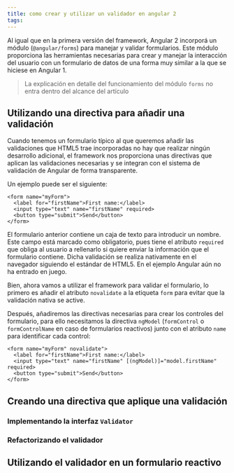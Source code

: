 ```yaml
---
title: como crear y utilizar un validador en angular 2
tags:
---
```


Al igual que en la primera versión del framework, Angular 2 incorporá un módulo (`@angular/forms`)
para manejar y validar formularios. Este módulo proporciona las herramientas necesarias
para crear y manejar la interacción del usuario con un formulario de datos de una forma muy similar
a la que se hiciese en Angular 1.

> La explicación en detalle del funcionamiento del módulo `forms` no entra dentro del alcance del artículo

## Utilizando una directiva para añadir una validación

Cuando tenemos un formulario típico al que queremos añadir las validaciones que HTML5 trae incorporadas
no hay que realizar ningún desarrollo adicional, el framework nos proporciona unas directivas que aplican
las validaciones necesarias y se integran con el sistema de validación de Angular de forma transparente.

Un ejemplo puede ser el siguiente:

```
<form name="myForm">
  <label for="firstName">First name:</label>
  <input type="text" name="firstName" required>
  <button type="submit">Send</button>
</form>
```

El formulario anterior contiene un caja de texto para introducir un nombre. Este campo está marcado como obligatorio,
pues tiene el atributo `required` que obliga al usuario a rellenarlo si quiere enviar la información que el formulario contiene.
Dicha validación se realiza nativamente en el navegador siguiendo el estándar de HTML5. En el ejemplo Angular aún no ha entrado en juego.

Bien, ahora vamos a utilizar el framework para validar el formulario, lo primero es añadir el atributo `novalidate` a la 
etiqueta `form` para evitar que la validación nativa se active.

Después, añadiremos las directivas necesarias para crear los controles del formulario, para ello necesitamos
la directiva `ngModel` (`formControl` o `formControlName` en caso de formularios reactivos) junto con el atributo `name`
para identificar cada control:

```
<form name="myForm" novalidate">
  <label for="firstName">First name:</label>
  <input type="text" name="firstName" [(ngModel)]="model.firstName" required>
  <button type="submit">Send</button>
</form>
```

## Creando una directiva que aplique una validación

### Implementando la interfaz `Validator`

### Refactorizando el validador

## Utilizando el validador en un formulario reactivo


